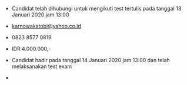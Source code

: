 - Candidat telah dihubungi untuk mengikuti test tertulis pada tanggal 13 Januari 2020 jam 13:00

- karnowakatobi@yahoo.co.id

- 0823 8577 0819

- IDR 4.000.000,-

- Candidat hadir pada tanggal 14 Januari 2020 jam 13:00 dan telah melaksanakan test exam

- 

